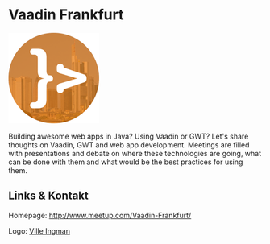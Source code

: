 # Vaadin Frankfurt
![Vaadin Frankfurt](./vaadin.logo.png)

Building awesome web apps in Java? Using Vaadin or GWT? Let's share thoughts on Vaadin, GWT and web app
development. Meetings are filled with presentations and debate on where these technologies are going, what can
be done with them and what would be the best practices for using them.


## Links &amp; Kontakt

Homepage: <http://www.meetup.com/Vaadin-Frankfurt/>










Logo: [Ville Ingman](http://www.meetup.com/Vaadin-Frankfurt/photos/17949332/294903522/#294903522)


